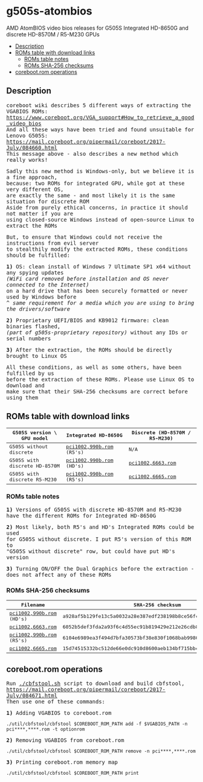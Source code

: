 # g505s-atombios
AMD AtomBIOS video bios releases for G505S Integrated HD-8650G and discrete HD-8570M / R5-M230 GPUs

- [Description](#description)
- [ROMs table with download links](#roms-table-with-download-links)
  - [ROMs table notes](#roms-table-notes)
  - [ROMs SHA-256 checksums](#roms-sha-256-checksums)
- [coreboot.rom operations](#corebootrom-operations)

## Description

<samp>coreboot wiki describes 5 different ways of extracting the VGABIOS ROMs:  
https://www.coreboot.org/VGA_support#How_to_retrieve_a_good_video_bios  
And all these ways have been tried and found unsuitable for Lenovo G505S:  
https://mail.coreboot.org/pipermail/coreboot/2017-July/084660.html  
This message above - also describes a new method which really works!  </samp>  

<samp>Sadly this new method is Windows-only, but we believe it is a fine approach,  
because: two ROMs for integrated GPU, while got at these very different OS,  
are exactly the same - and most likely it is the same situation for discrete ROM  
Aside from purely ethical concerns, in practice it should not matter if you are  
using closed-source Windows instead of open-source Linux to extract the ROMs</samp>  

<samp>But, to ensure that Windows could not receive the instructions from evil server  
to stealthily modify the extracted ROMs, these conditions should be fulfilled:  </samp>  

<samp>**1)** OS: clean install of Windows 7 Ultimate SP1 x64 without any spying updates  
*(WiFi card removed before installation and OS never connected to the Internet)*  
on a hard drive that has been securely formatted or never used by Windows before  
*^ same requirement for a media which you are using to bring the drivers/software*  </samp>  

<samp>**2)** Proprietary UEFI/BIOS and KB9012 firmware: clean binaries flashed,  
*(part of g505s-proprietary repository)* without any IDs or serial numbers  </samp>  

<samp>**3)** After the extraction, the ROMs should be directly brought to Linux OS  </samp>  

<samp>All these conditions, as well as some others, have been fulfilled by us  
before the extraction of these ROMs. Please use Linux OS to download and  
make sure that their SHA-256 checksums are correct before using them  </samp>  

## ROMs table with download links

<samp>G505S version \ GPU model</samp> | <samp>Integrated HD-8650G</samp> | <samp>Discrete (HD-8570M / R5-M230)</samp> |
---------------------------------------- | ------- | -------- |
<samp>G505S without discrete</samp> | <samp>[pci1002,990b.rom](https://github.com/g505s-opensource-researcher/g505s-atombios/raw/master/G505S_without_discrete/pci1002,990b.rom) (R5's)</samp> | <samp>N/A</samp> | 
<samp>G505S with discrete HD-8570M</samp> | <samp>[pci1002,990b.rom](https://github.com/g505s-opensource-researcher/g505s-atombios/raw/master/G505S_with_discrete_HD-8570M/pci1002,990b.rom) (HD's)</samp> | <samp>[pci1002,6663.rom](https://github.com/g505s-opensource-researcher/g505s-atombios/raw/master/G505S_with_discrete_HD-8570M/pci1002,6663.rom)</samp> |
<samp>G505S with discrete R5-M230</samp> | <samp>[pci1002,990b.rom](https://github.com/g505s-opensource-researcher/g505s-atombios/raw/master/G505S_with_discrete_R5-M230/pci1002,990b.rom) (R5's)</samp> | <samp>[pci1002,6665.rom](https://github.com/g505s-opensource-researcher/g505s-atombios/raw/master/G505S_with_discrete_R5-M230/pci1002,6665.rom)</samp> |

### ROMs table notes

<samp>**1)** Versions of G505S with discrete HD-8570M and R5-M230  
have the different ROMs for Integrated HD-8650G  </samp>  

<samp>**2)** Most likely, both R5's and HD's Integrated ROMs could be used  
for G505S without discrete. I put R5's version of this ROM to  
"G505S without discrete" row, but could have put HD's version  </samp>  

<samp>**3)** Turning ON/OFF the Dual Graphics before the extraction -  
does not affect any of these ROMs  </samp>  

### ROMs SHA-256 checksums

<samp>Filename</samp> | <samp>SHA-256 checksum</samp> |
----------------------|------------------|
<samp>[pci1002,990b.rom](https://github.com/g505s-opensource-researcher/g505s-atombios/raw/master/G505S_with_discrete_HD-8570M/pci1002,990b.rom) (HD's)</samp> | <samp>a928af5b129fe13c5a0032a28e387edf238198b8ce56fc076c580427cbf8835c</samp> |
<samp>[pci1002,6663.rom](https://github.com/g505s-opensource-researcher/g505s-atombios/raw/master/G505S_with_discrete_HD-8570M/pci1002,6663.rom)</samp> | <samp>6052b5def3fda2a93f6c4d55ec91b819429e212e26cdb8e0fcca54599c9c92ed</samp> |
<samp>[pci1002,990b.rom](https://github.com/g505s-opensource-researcher/g505s-atombios/raw/master/G505S_with_discrete_R5-M230/pci1002,990b.rom) (R5's)</samp> | <samp>6104e6989ea3f494d7bfa30573bf38e830f1068bab9980caec5e890e0ccbfced</samp> |
<samp>[pci1002,6665.rom](https://github.com/g505s-opensource-researcher/g505s-atombios/raw/master/G505S_with_discrete_R5-M230/pci1002,6665.rom)</samp> | <samp>15d74515332bc512de66e0dc910d8600aeb134bf715bbc34a4faac0257f4a0dc</samp> |

## coreboot.rom operations

<samp>Run [./cbfstool.sh](https://github.com/g505s-opensource-researcher/g505s-atombios/raw/master/cbfstool.sh) script to download and build cbfstool,  
https://mail.coreboot.org/pipermail/coreboot/2017-July/084671.html  
Then use one of these commands: </samp>  

<samp>**1)** Adding VGABIOS to coreboot.rom  </samp>  

`./util/cbfstool/cbfstool $COREBOOT_ROM_PATH add -f $VGABIOS_PATH -n pci****,****.rom -t optionrom`

<samp>**2)** Removing VGABIOS from coreboot.rom  </samp>  

`./util/cbfstool/cbfstool $COREBOOT_ROM_PATH remove -n pci****,****.rom`

<samp>**3)** Printing coreboot.rom memory map  </samp>  

`./util/cbfstool/cbfstool $COREBOOT_ROM_PATH print`
